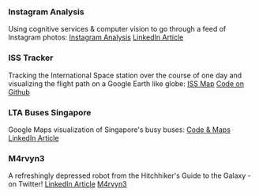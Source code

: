 ### Instagram Analysis

Using cognitive services & computer vision to go through a feed of Instagram photos: [Instagram Analysis](http://ig.sotong.io/) [LinkedIn Article](https://www.linkedin.com/pulse/did-ai-bot-feel-hungry-after-looking-all-my-instagram-uli-hitzel)

### ISS Tracker

Tracking the International Space station over the course of one day and visualizing the flight path on a Google Earth like globe: [ISS Map](http://iss.sotong.io/) [Code on Github](https://github.com/u1i/iss-tracker)

### LTA Buses Singapore

Google Maps visualization of Singapore's busy buses: [Code & Maps](http://lta.sotong.io/) [LinkedIn Article](https://www.linkedin.com/pulse/making-sense-open-data-apis-singapores-busy-buses-uli-hitzel)

### M4rvyn3

A refreshingly depressed robot from the Hitchhiker's Guide to the Galaxy - on Twitter! [LinkedIn Article](https://www.linkedin.com/pulse/im-building-world-sized-robot-uli-hitzel) [M4rvyn3](https://twitter.com/m4rvyn3)
